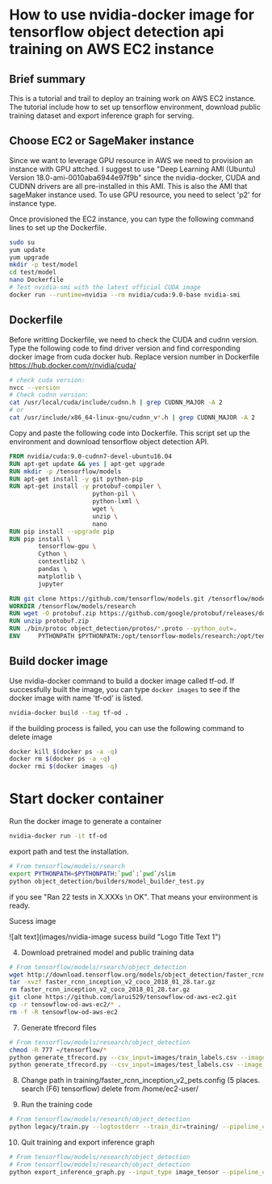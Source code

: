 # How to use nvidia-docker image for tensorflow object detection api training on AWS EC2 instance

## Brief summary

This is a tutorial and trail to deploy an training work on AWS EC2 instance. The tutorial include how to set up tensorflow environment, download public training dataset and export inference graph for serving. 

## Choose EC2 or SageMaker instance

Since we want to leverage GPU resource in AWS we need to provision an instance with GPU attched. I suggest to use "Deep Learning AMI (Ubuntu) Version 18.0-ami-0010aba6944e97f9b" since the nvidia-docker, CUDA and CUDNN drivers are all pre-installed in this AMI. This is also the AMI that sageMaker instance used. To use GPU resource, you need to select 'p2' for instance type. 

Once provisioned the EC2 instance, you can type the following command lines to set up the Dockerfile.

```bash
sudo su
yum update
yum upgrade
mkdir -p test/model
cd test/model
nano Dockerfile 
# Test nvidia-smi with the latest official CUDA image
docker run --runtime=nvidia --rm nvidia/cuda:9.0-base nvidia-smi
```
## Dockerfile

Before writting Dockerfile, we need to check the CUDA and cudnn version. Type the following code to find driver version and find corresponding docker image from cuda docker hub. Replace version number in Dockerfile
https://hub.docker.com/r/nvidia/cuda/

```bash
# check cuda version: 
nvcc --version
# Check cudnn version: 
cat /usr/local/cuda/include/cudnn.h | grep CUDNN_MAJOR -A 2
# or 
cat /usr/include/x86_64-linux-gnu/cudnn_v*.h | grep CUDNN_MAJOR -A 2

```

Copy and paste the following code into Dockerfile. This script set up the environment and download tensorflow object detection API.

```Dockerfile
FROM nvidia/cuda:9.0-cudnn7-devel-ubuntu16.04
RUN apt-get update && yes | apt-get upgrade
RUN mkdir -p /tensorflow/models
RUN apt-get install -y git python-pip
RUN apt-get install -y protobuf-compiler \
                       python-pil \
                       python-lxml \
                       wget \
                       unzip \
                       nano
RUN pip install --upgrade pip
RUN pip install \
        tensorflow-gpu \
        Cython \
        contextlib2 \ 
        pandas \ 
        matplotlib \ 
        jupyter 

RUN git clone https://github.com/tensorflow/models.git /tensorflow/models
WORKDIR /tensorflow/models/research
RUN wget -O protobuf.zip https://github.com/google/protobuf/releases/download/v3.0.0/protoc-3.0.0-linux-x86_64.zip
RUN unzip protobuf.zip
RUN ./bin/protoc object_detection/protos/*.proto --python_out=.
ENV     PYTHONPATH $PYTHONPATH:/opt/tensorflow-models/research:/opt/tensorflow-models/research/slim

```
## Build docker image

Use nvidia-docker command to build a docker image called tf-od. If successfully built the image, you can type `docker images` to see if the docker image with name 'tf-od' is listed.

```bash
nvidia-docker build --tag tf-od .
```

if the building process is failed, you can use the following command to delete image
```bash
docker kill $(docker ps -a -q)
docker rm $(docker ps -a -q)
docker rmi $(docker images -q)
```

# Start docker container
Run the docker image to generate a container
```bash
nvidia-docker run -it tf-od
```

export path and test the installation. 
```bash
# From tensorflow/models/rsearch
export PYTHONPATH=$PYTHONPATH:`pwd`:`pwd`/slim
python object_detection/builders/model_builder_test.py
```
if you see "Ran 22 tests in X.XXXs \n OK". That means your environment is ready. 


Sucess image

![alt text](images/nvidia-image sucess build "Logo Title Text 1")




4. Download pretrained model and public training data

```bash
# From tensorflow/models/rsearch/object_detection
wget http://download.tensorflow.org/models/object_detection/faster_rcnn_inception_v2_coco_2018_01_28.tar.gz
tar -xvzf faster_rcnn_inception_v2_coco_2018_01_28.tar.gz
rm faster_rcnn_inception_v2_coco_2018_01_28.tar.gz
git clone https://github.com/larui529/tensowflow-od-aws-ec2.git
cp -r tensowflow-od-aws-ec2/* .
rm -f -R tensowflow-od-aws-ec2
```
7. Generate tfrecord files
```bash
# From tensorflow/models/research/object_detection
chmod -R 777 ~/tensorflow/*
python generate_tfrecord.py --csv_input=images/train_labels.csv --image_dir=images/train/ --output_path=train.record
python generate_tfrecord.py --csv_input=images/test_labels.csv --image_dir=images/test --output_path=test.record
```

8. Change path in training/faster_rcnn_inception_v2_pets.config (5 places. search (F6) tensorflow)
delete from /home/ec2-user/ 

9. Run the training code
```bash
# From tensorflow/models/research/object_detection
python legacy/train.py --logtostderr --train_dir=training/ --pipeline_config_path=training/faster_rcnn_inception_v2_pets.config
```

10. Quit training and export inference graph
```bash
# From tensorflow/models/research/object_detection
# From tensorflow/models/research/object_detection
python export_inference_graph.py --input_type image_tensor --pipeline_config_path training/faster_rcnn_inception_v2_pets.config --trained_checkpoint_prefix training/model.ckpt-XXXX --output_directory inference_graph # you have to change "XXXX" to the step number from the checkpoint file.
```
